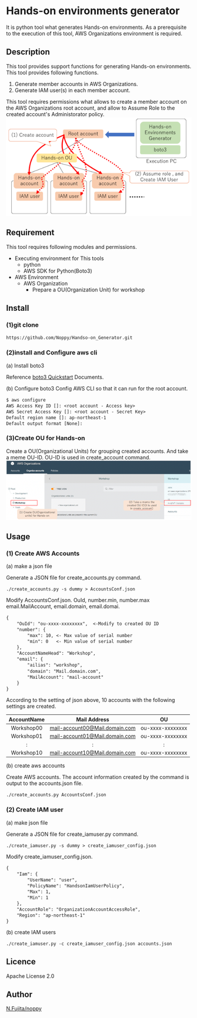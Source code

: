 # Hands-on environments generator
It is python tool what generates Hands-on environments. As a prerequisite to the execution of this tool, AWS Organizations environment is required.
## Description
This tool provides support functions for generating Hands-on environments. This tool provides following functions.
1. Generate member accounts in AWS Organizations.
1. Generate IAM user(s) in each member account.

This tool requires permissions what allows to create a member account on the AWS Organizations root account, and allow to  Assume Role to the created account's Administorator policy.
![Overview](Documents/Readme-overview.png)
## Requirement
This tool requires following modules and permissions.
- Executing environment for This tools
    - python
    - AWS SDK for Python(Boto3)
- AWS Environment
    - AWS Organization
        - Prepare a OU(Organization Unit) for workshop
## Install
### (1)git clone
```
https://github.com/Noppy/Handso-on_Generator.git
```
### (2)install and Configure aws cli
(a) Install boto3

Reference [boto3 Quickstart](https://boto3.amazonaws.com/v1/documentation/api/latest/guide/quickstart.html) Documents.

(b) Configure boto3
Config AWS CLI so that it can run for the root account.
```
$ aws configure
AWS Access Key ID []: <root account - Access key>
AWS Secret Access Key []: <root account - Secret Key>
Default region name []: ap-northeast-1
Default output format [None]: 
```
### (3)Create OU for Hands-on
Create a OU(Organizational Units) for grouping created accounts. And take a meme OU-ID. OU-ID is used in create_account command.
![Create OU](Documents/Readme-OU.png)
## Usage
### (1) Create AWS Accounts
(a) make a json file

Generate a JSON file for create_accounts.py command.
```
./create_accounts.py -s dummy > AccountsConf.json
```
Modify AccountsConf.json. OuId, number.min, number.max email.MailAccount, email.domain, email.domai.
```
{
    "OuId": "ou-xxxx-xxxxxxxx",  <-Modify to created OU ID
    "number": {
        "max": 10, <- Max value of serial number
        "min": 0   <- Min value of serial number
    }, 
    "AccountNameHead": "Workshop",
    "email": {
        "ailias": "workshop", 
        "domain": "Mail.domain.com",　 
        "MailAccount": "mail-account"
    }
}
```
According to the setting of json above, 10 accounts with the following settings are created.

| AccountName | Mail Address | OU           | 
|:-----------:|:------------:|:------------:|
|Workshop00|mail-account00@Mail.domain.com|ou-xxxx-xxxxxxxx|
|Workshop01|mail-account01@Mail.domain.com|ou-xxxx-xxxxxxxx|
|:|:|:|
|Workshop10|mail-account10@Mail.domain.com|ou-xxxx-xxxxxxxx|

(b) create aws accounts

Create AWS accounts. The account information created by the command is output to the accounts.json file.
```
./create_accounts.py AccountsConf.json
```

### (2) Create IAM user
(a) make json file

Generate a JSON file for create_iamuser.py command.
```
./create_iamuser.py -s dummy > create_iamuser_config.json
```
Modify create_iamuser_config.json. 
```
{
    "Iam": {
        "UserName": "user", 
        "PolicyName": "HandsonIamUserPolicy", 
        "Max": 1, 
        "Min": 1
    }, 
    "AccountRole": "OrganizationAccountAccessRole", 
    "Region": "ap-northeast-1"
}
```

(b) create IAM users
```
./create_iamuser.py -c create_iamuser_config.json accounts.json 
```
## Licence
Apache License 2.0
## Author
[N.Fujita/noppy](https://github.com/Noppy)
